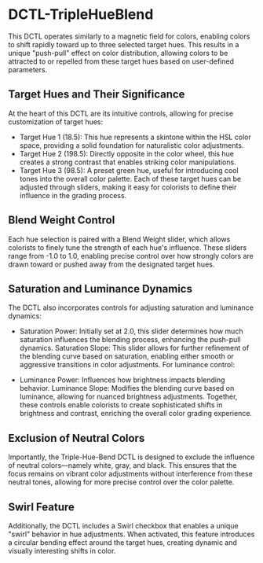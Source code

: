# DCTL-TripleHueBlend

This DCTL operates similarly to a magnetic field for colors, enabling colors to shift rapidly toward up to three selected target hues. This results in a unique "push-pull" effect on color distribution, allowing colors to be attracted to or repelled from these target hues based on user-defined parameters.

## Target Hues and Their Significance
At the heart of this DCTL are its intuitive controls, allowing for precise customization of target hues:

- Target Hue 1 (18.5): This hue represents a skintone within the HSL color space, providing a solid foundation for naturalistic color adjustments.
- Target Hue 2 (198.5): Directly opposite in the color wheel, this hue creates a strong contrast that enables striking color manipulations.
- Target Hue 3 (98.5): A preset green hue, useful for introducing cool tones into the overall color palette.
Each of these target hues can be adjusted through sliders, making it easy for colorists to define their influence in the grading process.

## Blend Weight Control
Each hue selection is paired with a Blend Weight slider, which allows colorists to finely tune the strength of each hue's influence. These sliders range from -1.0 to 1.0, enabling precise control over how strongly colors are drawn toward or pushed away from the designated target hues.

## Saturation and Luminance Dynamics
The DCTL also incorporates controls for adjusting saturation and luminance dynamics:

- Saturation Power: Initially set at 2.0, this slider determines how much saturation influences the blending process, enhancing the push-pull dynamics.
Saturation Slope: This slider allows for further refinement of the blending curve based on saturation, enabling either smooth or aggressive transitions in color adjustments.
For luminance control:

- Luminance Power: Influences how brightness impacts blending behavior.
Luminance Slope: Modifies the blending curve based on luminance, allowing for nuanced brightness adjustments.
Together, these controls enable colorists to create sophisticated shifts in brightness and contrast, enriching the overall color grading experience.

## Exclusion of Neutral Colors
Importantly, the Triple-Hue-Bend DCTL is designed to exclude the influence of neutral colors—namely white, gray, and black. This ensures that the focus remains on vibrant color adjustments without interference from these neutral tones, allowing for more precise control over the color palette.

## Swirl Feature
Additionally, the DCTL includes a Swirl checkbox that enables a unique "swirl" behavior in hue adjustments. When activated, this feature introduces a circular bending effect around the target hues, creating dynamic and visually interesting shifts in color.
